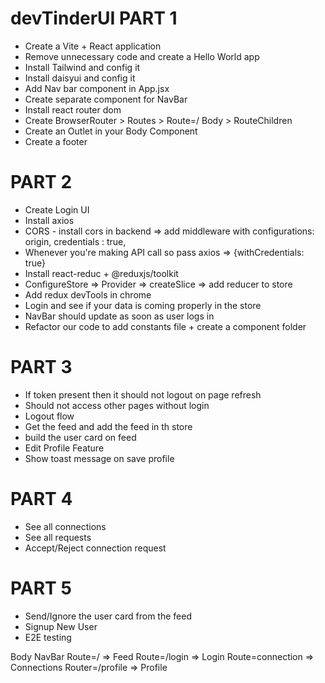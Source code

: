 # devTinderUI PART 1
- Create a Vite + React application
- Remove unnecessary code and create a Hello World app
- Install Tailwind and config it
- Install daisyui and config it
- Add Nav bar component in App.jsx
- Create separate component for NavBar
- Install react router dom
- Create BrowserRouter > Routes > Route=/ Body > RouteChildren
- Create an Outlet in your Body Component
- Create a footer

# PART 2
- Create Login UI
- Install axios
- CORS - install cors in backend => add middleware  with configurations: origin, credentials : true,
- Whenever you're making API call so pass axios => {withCredentials: true}
- Install react-reduc + @reduxjs/toolkit 
- ConfigureStore => Provider => createSlice => add reducer to store
- Add redux devTools in chrome
- Login and see if your data is coming properly in the store
- NavBar should update as soon as user logs in
- Refactor our code to add constants file + create a component folder

# PART 3
- If token present then it should not logout on page refresh
- Should not access other pages without login
- Logout flow 
- Get the feed and add the feed in th store
- build the user card on feed
- Edit Profile Feature
- Show toast message on save profile

# PART 4
 - See all connections
 - See all requests 
 - Accept/Reject connection request

# PART 5
 - Send/Ignore the user card from the feed
 - Signup New User 
 - E2E testing
 
Body
    NavBar
    Route=/ => Feed
    Route=/login => Login
    Route=connection => Connections
    Router=/profile => Profile
